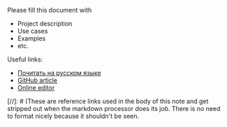 Please fill this document with
  - Project description
  - Use cases
  - Examples
  - etc.

Useful links:
   - [Почитать на русском языке]
   - [GitHub article]
   - [Online editor][dillinger]

[//]: # (These are reference links used in the body of this note and get stripped out when the markdown processor does its job. There is no need to format nicely because it shouldn't be seen.

   [Почитать на русском языке]: <https://github.com/OlgaVlasova/markdown-doc/blob/master/README.md>
   [GitHub article]: <https://help.github.com/articles/getting-started-with-writing-and-formatting-on-github/>
   [dillinger]: <http://dillinger.io/>